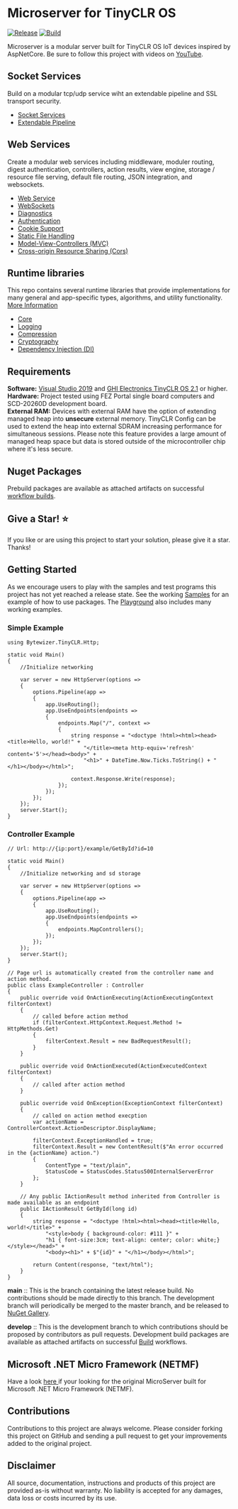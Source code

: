 # Microserver for TinyCLR OS

[![Release](https://github.com/microcompiler/microserver/actions/workflows/release.yml/badge.svg)](https://github.com/microcompiler/microserver/actions/workflows/release.yml)
[![Build](https://github.com/microcompiler/microserver/actions/workflows/actions.yml/badge.svg)](https://github.com/microcompiler/microserver/actions/workflows/actions.yml)

Microserver is a modular server built for TinyCLR OS IoT devices inspired by AspNetCore.  Be sure to follow this project with videos on [YouTube](https://youtu.be/EDGo3NpBOpk).

## Socket Services

Build on a modular tcp/udp service wiht an extendable pipeline and SSL transport security.

* <a href="https://github.com/microcompiler/microserver/tree/develop/src/Bytewizer.TinyCLR.Sockets">Socket Services</a>
* <a href="https://github.com/microcompiler/microserver/tree/develop/src/Bytewizer.TinyCLR.Pipeline">Extendable Pipeline</a> 

## Web Services

Create a modular web services including middleware, moduler routing, digest authentication, controllers, action results, view engine, storage / resource file serving, default file routing, JSON integration, and websockets.

* <a href="https://github.com/microcompiler/microserver/tree/develop/src/Bytewizer.TinyCLR.Http">Web Service</a>
* <a href="https://github.com/microcompiler/microserver/tree/develop/src/Bytewizer.TinyCLR.Http.WebSockets">WebSockets</a>
* <a href="https://github.com/microcompiler/microserver/tree/develop/src/Bytewizer.TinyCLR.Http.Diagnostics">Diagnostics</a> 
* <a href="https://github.com/microcompiler/microserver/tree/develop/src/Bytewizer.TinyCLR.Http.Authentication">Authentication</a>
* <a href="https://github.com/microcompiler/microserver/tree/develop/src/Bytewizer.TinyCLR.Http.Cookies">Cookie Support</a>
* <a href="https://github.com/microcompiler/microserver/tree/develop/src/Bytewizer.TinyCLR.Http.StaticFiles">Static File Handling</a> 
* <a href="https://github.com/microcompiler/microserver/tree/develop/src/Bytewizer.TinyCLR.Http.Mvc">Model-View-Controllers (MVC)</a> 
* <a href="https://github.com/microcompiler/microserver/tree/develop/src/Bytewizer.TinyCLR.Http.Cors">Cross-origin Resource Sharing (Cors)</a>

## Runtime libraries
This repo contains several runtime libraries that provide implementations for many general and app-specific types, algorithms, and utility functionality. <a href="https://github.com/microcompiler/runtime">More Information</a>

* <a href="https://github.com/microcompiler/runtime/tree/develop/src/Bytewizer.TinyCLR.Core">Core</a> 
* <a href="https://github.com/microcompiler/runtime/tree/develop/src/Bytewizer.TinyCLR.Logging">Logging</a> 
* <a href="https://github.com/microcompiler/runtime/tree/develop/src/Bytewizer.TinyCLR.IO.Compression">Compression</a> 
* <a href="https://github.com/microcompiler/runtime/tree/develop/src/Bytewizer.TinyCLR.Cryptography">Cryptography</a> 
* <a href="https://github.com/microcompiler/runtime/tree/develop/src/Bytewizer.TinyCLR.DependencyInjection">Dependency Injection (DI)</a> 

## Requirements

**Software:**  <a href="https://visualstudio.microsoft.com/downloads/">Visual Studio 2019</a> and <a href="https://www.ghielectronics.com/">GHI Electronics TinyCLR OS 2.1</a> or higher.  
**Hardware:** Project tested using FEZ Portal single board computers and SCD-20260D development board.  
**External RAM:** Devices with external RAM have the option of extending managed heap into **unsecure** external memory. TinyCLR Config can be used to extend the heap into external SDRAM increasing performance for simultaneous sessions. Please note this feature provides a large amount of managed heap space but data is stored outside of the microcontroller chip where it's less secure.

## Nuget Packages
Prebuild packages are available as attached artifacts on successful [workflow builds](https://github.com/microcompiler/microserver/actions).

## Give a Star! :star:

If you like or are using this project to start your solution, please give it a star. Thanks!

## Getting Started

As we encourage users to play with the samples and test programs this project has not yet reached a release state. See the working [Samples](https://github.com/microcompiler/microserver/tree/master/samples) for an example of how to use packages. The [Playground](https://github.com/microcompiler/microserver/tree/master/playground) also includes many working examples.

### Simple Example

```CSharp
using Bytewizer.TinyCLR.Http;

static void Main()
{
    //Initialize networking

    var server = new HttpServer(options =>
    {
        options.Pipeline(app =>
        {
            app.UseRouting();
            app.UseEndpoints(endpoints =>
            {
                endpoints.Map("/", context =>
                {
                    string response = "<doctype !html><html><head><title>Hello, world!" +
                        "</title><meta http-equiv='refresh' content='5'></head><body>" +
                        "<h1>" + DateTime.Now.Ticks.ToString() + "</h1></body></html>";

                    context.Response.Write(response);
                });
            });
        });
    });
    server.Start();
}
```

### Controller Example

```CSharp
// Url: http://{ip:port}/example/GetById?id=10

static void Main()
{
    //Initialize networking and sd storage

    var server = new HttpServer(options =>
    {
        options.Pipeline(app =>
        {
            app.UseRouting();
            app.UseEndpoints(endpoints =>
            {
                endpoints.MapControllers(); 
            });
        });
    });
    server.Start();
}

// Page url is automatically created from the controller name and action method.  
public class ExampleController : Controller
{
    public override void OnActionExecuting(ActionExecutingContext filterContext)
    {
        // called before action method
        if (filterContext.HttpContext.Request.Method != HttpMethods.Get)
        {
            filterContext.Result = new BadRequestResult();
        }
    }

    public override void OnActionExecuted(ActionExecutedContext filterContext)
    {
        // called after action method
    }

    public override void OnException(ExceptionContext filterContext)
    {
        // called on action method execption
        var actionName = ControllerContext.ActionDescriptor.DisplayName;
        
        filterContext.ExceptionHandled = true;
        filterContext.Result = new ContentResult($"An error occurred in the {actionName} action.")
        {
            ContentType = "text/plain",
            StatusCode = StatusCodes.Status500InternalServerError
        };
    }

    // Any public IActionResult method inherited from Controller is made available as an endpoint
    public IActionResult GetById(long id)
    {
        string response = "<doctype !html><html><head><title>Hello, world!</title>" +
            "<style>body { background-color: #111 }" +
            "h1 { font-size:3cm; text-align: center; color: white;}</style></head>" +
            "<body><h1>" + $"{id}" + "</h1></body></html>";

        return Content(response, "text/html");
    }
}
```

**main** :: This is the branch containing the latest release build. No contributions should be made directly to this branch. The development branch will periodically be merged to the master branch, and be released to [NuGet Gallery](https://www.nuget.org).

**develop** :: This is the development branch to which contributions should be proposed by contributors as pull requests. Development build packages are available as attached artifacts on successful [Build](https://github.com/microcompiler/microserver/actions/workflows/actions.yml) workflows.

## Microsoft .NET Micro Framework (NETMF)

Have a look <a href="https://github.com/microcompiler/microserver/releases/tag/v1.1.0"> here </a> if your looking for the original MicroServer built for Microsoft .NET Micro Framework (NETMF).

## Contributions

Contributions to this project are always welcome. Please consider forking this project on GitHub and sending a pull request to get your improvements added to the original project.

## Disclaimer

All source, documentation, instructions and products of this project are provided as-is without warranty. No liability is accepted for any damages, data loss or costs incurred by its use.